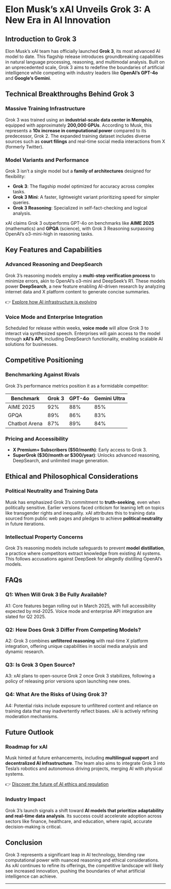 # Elon Musk’s xAI Unveils Grok 3: A New Era in AI Innovation  

## Introduction to Grok 3  

Elon Musk’s xAI team has officially launched **Grok 3**, its most advanced AI model to date. This flagship release introduces groundbreaking capabilities in natural language processing, reasoning, and multimodal analysis. Built on an unprecedented scale, Grok 3 aims to redefine the boundaries of artificial intelligence while competing with industry leaders like **OpenAI’s GPT-4o** and **Google’s Gemini**.  

## Technical Breakthroughs Behind Grok 3  

### Massive Training Infrastructure  
Grok 3 was trained using an **industrial-scale data center in Memphis**, equipped with approximately **200,000 GPUs**. According to Musk, this represents a **10x increase in computational power** compared to its predecessor, Grok 2. The expanded training dataset includes diverse sources such as **court filings** and real-time social media interactions from X (formerly Twitter).  

### Model Variants and Performance  
Grok 3 isn’t a single model but a **family of architectures** designed for flexibility:  
- **Grok 3**: The flagship model optimized for accuracy across complex tasks.  
- **Grok 3 Mini**: A faster, lightweight variant prioritizing speed for simpler queries.  
- **Grok 3 Reasoning**: Specialized in self-fact-checking and logical analysis.  

xAI claims Grok 3 outperforms GPT-4o on benchmarks like **AIME 2025** (mathematics) and **GPQA** (science), with Grok 3 Reasoning surpassing OpenAI’s o3-mini-high in reasoning tasks.  

## Key Features and Capabilities  

### Advanced Reasoning and DeepSearch  
Grok 3’s reasoning models employ a **multi-step verification process** to minimize errors, akin to OpenAI’s o3-mini and DeepSeek’s R1. These models power **DeepSearch**, a new feature enabling AI-driven research by analyzing internet data and X platform content to generate concise summaries.  

👉 [Explore how AI infrastructure is evolving](https://bit.ly/okx-bonus)  

### Voice Mode and Enterprise Integration  
Scheduled for release within weeks, **voice mode** will allow Grok 3 to interact via synthesized speech. Enterprises will gain access to the model through **xAI’s API**, including DeepSearch functionality, enabling scalable AI solutions for businesses.  

## Competitive Positioning  

### Benchmarking Against Rivals  
Grok 3’s performance metrics position it as a formidable competitor:  

| Benchmark       | Grok 3 | GPT-4o | Gemini Ultra |  
|-----------------|--------|--------|--------------|  
| AIME 2025       | 92%    | 88%    | 85%          |  
| GPQA            | 89%    | 86%    | 83%          |  
| Chatbot Arena   | 87%    | 89%    | 84%          |  

### Pricing and Accessibility  
- **X Premium+ Subscribers ($50/month)**: Early access to Grok 3.  
- **SuperGrok ($30/month or $300/year)**: Unlocks advanced reasoning, DeepSearch, and unlimited image generation.  

## Ethical and Philosophical Considerations  

### Political Neutrality and Training Data  
Musk has emphasized Grok 3’s commitment to **truth-seeking**, even when politically sensitive. Earlier versions faced criticism for leaning left on topics like transgender rights and inequality. xAI attributes this to training data sourced from public web pages and pledges to achieve **political neutrality** in future iterations.  

### Intellectual Property Concerns  
Grok 3’s reasoning models include safeguards to prevent **model distillation**, a practice where competitors extract knowledge from existing AI systems. This follows accusations against DeepSeek for allegedly distilling OpenAI’s models.  

## FAQs  

### Q1: When Will Grok 3 Be Fully Available?  
A1: Core features began rolling out in March 2025, with full accessibility expected by mid-2025. Voice mode and enterprise API integration are slated for Q2 2025.  

### Q2: How Does Grok 3 Differ From Competing Models?  
A2: Grok 3 combines **unfiltered reasoning** with real-time X platform integration, offering unique capabilities in social media analysis and dynamic research.  

### Q3: Is Grok 3 Open Source?  
A3: xAI plans to open-source Grok 2 once Grok 3 stabilizes, following a policy of releasing prior versions upon launching new ones.  

### Q4: What Are the Risks of Using Grok 3?  
A4: Potential risks include exposure to unfiltered content and reliance on training data that may inadvertently reflect biases. xAI is actively refining moderation mechanisms.  

## Future Outlook  

### Roadmap for xAI  
Musk hinted at future enhancements, including **multilingual support** and **decentralized AI infrastructure**. The team also aims to integrate Grok 3 into Tesla’s robotics and autonomous driving projects, merging AI with physical systems.  

👉 [Discover the future of AI ethics and regulation](https://bit.ly/okx-bonus)  

### Industry Impact  
Grok 3’s launch signals a shift toward **AI models that prioritize adaptability and real-time data analysis**. Its success could accelerate adoption across sectors like finance, healthcare, and education, where rapid, accurate decision-making is critical.  

## Conclusion  

Grok 3 represents a significant leap in AI technology, blending raw computational power with nuanced reasoning and ethical considerations. As xAI continues to refine its offerings, the competitive landscape will likely see increased innovation, pushing the boundaries of what artificial intelligence can achieve.  

---  